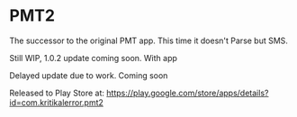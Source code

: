 # PMT2
The successor to the original PMT app. This time it doesn't Parse but SMS.
  
Still WIP, 1.0.2 update coming soon. With app

Delayed update due to work. Coming soon

Released to Play Store at: https://play.google.com/store/apps/details?id=com.kritikalerror.pmt2


